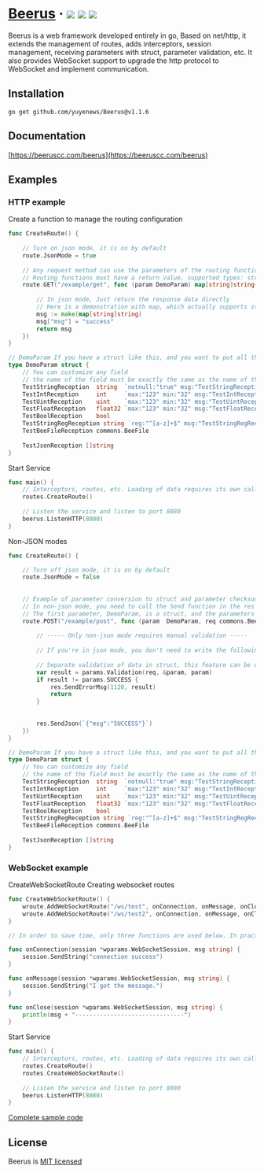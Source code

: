<h1> 
    <a href="https://beeruscc.com">Beerus</a> ·
    <img src="https://img.shields.io/badge/licenes-MIT-brightgreen.svg"/> 
    <img src="https://img.shields.io/badge/golang-1.17.3-brightgreen.svg"/> 
    <img src="https://img.shields.io/badge/release-tags-brightgreen.svg"/>
</h1>

Beerus is a web framework developed entirely in go, 
Based on net/http, it extends the management of routes, adds interceptors, session management, 
receiving parameters with struct, parameter validation, etc. 
It also provides WebSocket support to upgrade the http protocol to WebSocket and implement communication.

## Installation

```shell
go get github.com/yuyenews/Beerus@v1.1.6
```

## Documentation

[https://beeruscc.com/beerus](https://beeruscc.com/beerus)

## Examples

### HTTP example

Create a function to manage the routing configuration

```go
func CreateRoute() {
	
    // Turn on json mode, it is on by default
    route.JsonMode = true
    
    // Any request method can use the parameters of the routing function to receive the request parameters
    // Routing functions must have a return value, supported types: struct, map, array
    route.GET("/example/get", func (param DemoParam) map[string]string{
    
        // In json mode, Just return the response data directly
        // Here is a demonstration with map, which actually supports struct, map, array types
        msg := make(map[string]string)
        msg["msg"] = "success"
        return msg
    })
}

// DemoParam If you have a struct like this, and you want to put all the parameters from the request into this struct
type DemoParam struct {
    // You can customize any field
    // the name of the field must be exactly the same as the name of the requested parameter, and is case-sensitive
    TestStringReception  string  `notnull:"true" msg:"TestStringReception Cannot be empty" routes:"/example/put"`
    TestIntReception     int     `max:"123" min:"32" msg:"TestIntReception The value range must be between 32 - 123" routes:"/example/post"`
    TestUintReception    uint    `max:"123" min:"32" msg:"TestUintReception The value range must be between 32 - 123"`
    TestFloatReception   float32 `max:"123" min:"32" msg:"TestFloatReception The value range must be between 32 - 123"`
    TestBoolReception    bool
    TestStringRegReception string `reg:"^[a-z]+$" msg:"TestStringRegReception Does not meet the regular"`
    TestBeeFileReception commons.BeeFile
    
    TestJsonReception []string
}
```

Start Service

```go
func main() {
    // Interceptors, routes, etc. Loading of data requires its own calls
    routes.CreateRoute()
    
    // Listen the service and listen to port 8080
    beerus.ListenHTTP(8080)
}
```

Non-JSON modes

```go
func CreateRoute() {

    // Turn off json mode, it is on by default
    route.JsonMode = false
    
        
    // Example of parameter conversion to struct and parameter checksum
    // In non-json mode, you need to call the Send function in the res object yourself to return the data
    // The first parameter, DemoParam, is a struct, and the parameters passed by the front-end will be automatically extracted into DemoParam
    route.POST("/example/post", func (param  DemoParam, req commons.BeeRequest, res commons.BeeResponse) {
        
        // ----- Only non-json mode requires manual validation -----
        
        // If you're in json mode, you don't need to write the following code
        
        // Separate validation of data in struct, this feature can be used independently in any case and is not limited to the routing layer.
        var result = params.Validation(req, &param, param)
        if result != params.SUCCESS {
            res.SendErrorMsg(1128, result)
            return
        }
        
        
        res.SendJson(`{"msg":"SUCCESS"}`)
    })
}

// DemoParam If you have a struct like this, and you want to put all the parameters from the request into this struct
type DemoParam struct {
    // You can customize any field
    // the name of the field must be exactly the same as the name of the requested parameter, and is case-sensitive
    TestStringReception  string  `notnull:"true" msg:"TestStringReception Cannot be empty" routes:"/example/put"`
    TestIntReception     int     `max:"123" min:"32" msg:"TestIntReception The value range must be between 32 - 123" routes:"/example/post"`
    TestUintReception    uint    `max:"123" min:"32" msg:"TestUintReception The value range must be between 32 - 123"`
    TestFloatReception   float32 `max:"123" min:"32" msg:"TestFloatReception The value range must be between 32 - 123"`
    TestBoolReception    bool
    TestStringRegReception string `reg:"^[a-z]+$" msg:"TestStringRegReception Does not meet the regular"`
    TestBeeFileReception commons.BeeFile
    
    TestJsonReception []string
}
```

### WebSocket example

CreateWebSocketRoute Creating websocket routes

```go
func CreateWebSocketRoute() {
	wroute.AddWebSocketRoute("/ws/test", onConnection, onMessage, onClose)
	wroute.AddWebSocketRoute("/ws/test2", onConnection, onMessage, onClose)
}

// In order to save time, only three functions are used below. In practice, you can configure a set of functions for each wroute

func onConnection(session *wparams.WebSocketSession, msg string) {
	session.SendString("connection success")
}

func onMessage(session *wparams.WebSocketSession, msg string) {
	session.SendString("I got the message.")
}

func onClose(session *wparams.WebSocketSession, msg string) {
    println(msg + "-------------------------------")
}
```

Start Service

```go
func main() {
    // Interceptors, routes, etc. Loading of data requires its own calls
    routes.CreateRoute()
    routes.CreateWebSocketRoute()
    
    // Listen the service and listen to port 8080
    beerus.ListenHTTP(8080)
}
```

[Complete sample code](https://github.com/yuyenews/Beerus/tree/master/example)

## License

Beerus is [MIT licensed](https://github.com/yuyenews/Beerus/blob/master/LICENSE)
